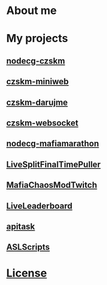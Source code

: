 # About me
# My projects
## [nodecg-czskm](https://github.com/WafuRuns/nodecg-czskm)
## [czskm-miniweb](https://github.com/WafuRuns/czskm-miniweb)
## [czskm-darujme](https://github.com/WafuRuns/czskm-darujme)
## [czskm-websocket](https://github.com/WafuRuns/czskm-websocket)
## [nodecg-mafiamarathon](https://github.com/WafuRuns/nodecg-mafiamarathon)
## [LiveSplitFinalTimePuller](https://github.com/WafuRuns/LiveSplitFinalTimePuller)
## [MafiaChaosModTwitch](https://github.com/WafuRuns/MafiaChaosModTwitch)
## [LiveLeaderboard](https://github.com/WafuRuns/LiveLeaderboard)
## [apitask](https://github.com/WafuRuns/apitask)
## [ASLScripts](https://github.com/WafuRuns/ASLScripts)
# [License](LICENSE.html)
